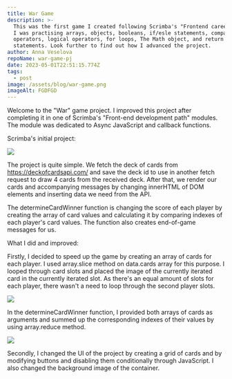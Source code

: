 ```yaml
---
title: War Game
description: >-
  This was the first game I created following Scrimba's "Frontend career path".
  I was practising arrays, objects, booleans, if/esle statements, comparison
  operators, logical operators, for loops, The Math object, and return
  statements. Look further to find out how I advanced the project.    
author: Anna Veselova
repoName: war-game-pj
date: 2023-05-01T22:51:15.774Z
tags:
  - post
image: /assets/blog/war-game.png
imageAlt: FGDFGD
---
```

Welcome to the "War" game project. I improved this project after completing it in one of Scrimba's "Front-end development path" modules. The module was dedicated to Async JavaScript and callback functions. 

Scrimba's initial project:

![](/assets/blog/war-scr.png)

The project is quite simple. We fetch the deck of cards from https://deckofcardsapi.com/ and save the deck id to use in another fetch request to draw 4 cards from the received deck. After that, we render our cards and accompanying messages by changing innerHTML of DOM elements and inserting data we need from the API. 



The determineCardWinner function is changing the score of each player by creating the array of card values and calculating it by comparing indexes of each player's card values. The function also creates end-of-game messages for us.





What I did and improved:



Firstly, I decided to speed up the game by creating an array of cards for each player. I used array.slice method on data.cards array for this purpose. I looped through card slots and placed the image of the currently iterated card in the currently iterated slot. As there's an equal amount of slots for each player, there wasn't a need to loop through the second player slots.

![](/assets/blog/war-loop.png)

In the determineCardWinner function, I provided both arrays of cards as arguments and summed up the corresponding indexes of their values by using array.reduce method.

![](/assets/blog/war-reduce-me.png)

Secondly, I changed the UI of the project by creating a grid of cards and by modifying buttons and disabling them conditionally through JavaScript. I also changed the background image of the container.
